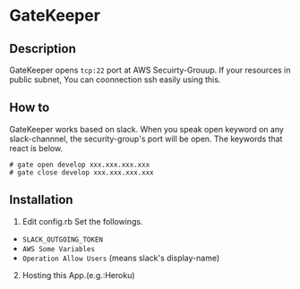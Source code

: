 # GateKeeper

## Description
GateKeeper opens `tcp:22` port at AWS Secuirty-Grouup.
If your resources in public subnet, You can coonnection ssh easily using this.

## How to
GateKeeper works based on slack.
When you speak open keyword on any slack-channnel, the security-group's port will be open.
The keywords that react is below.

```
# gate open develop xxx.xxx.xxx.xxx
# gate close develop xxx.xxx.xxx.xxx
```

## Installation

1. Edit config.rb
Set the followings.
 - `SLACK_OUTGOING_TOKEN`
 - `AWS Some Variables`
 - `Operation Allow Users` (means slack's display-name)

2. Hosting this App.(e.g.:Heroku)

